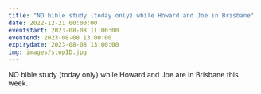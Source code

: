 ```yaml
---
title: "NO bible study (today only) while Howard and Joe in Brisbane"
date: 2022-12-21 00:00:00
eventstart: 2023-08-08 11:00:00
eventend: 2023-08-08 13:00:00
expirydate: 2023-08-08 13:00:00
img: images/stopID.jpg
---
```


NO bible study (today only) while Howard and Joe are in Brisbane this week.